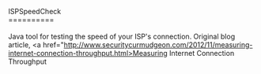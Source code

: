 ISPSpeedCheck<br/>
==========<br/>
<br/>
Java tool for testing the speed of your ISP's connection.  Original blog article, 
<a href="http://www.securitycurmudgeon.com/2012/11/measuring-internet-connection-throughput.html>Measuring Internet Connection Throughput</a>
